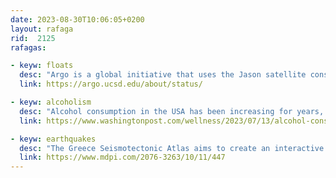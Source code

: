```yaml
---
date: 2023-08-30T10:06:05+0200
layout: rafaga
rid:  2125
rafagas:

- keyw: floats
  desc: "Argo is a global initiative that uses the Jason satellite constellation to gather data on ocean water properties via a group of drifting robots that float on ocean currents"
  link: https://argo.ucsd.edu/about/status/

- keyw: alcoholism
  desc: "Alcohol consumption in the USA has been increasing for years, and the pandemic has accelerated this trend as North Americans have turned to drinking to cope with stress and isolation. As a result, related deaths rose"
  link: https://www.washingtonpost.com/wellness/2023/07/13/alcohol-consumption-deaths/

- keyw: earthquakes
  desc: "The Greece Seismotectonic Atlas aims to create an interactive online GIS web application by harmonizing and integrating seismic, geological, tectonic, geophysical, and geodetic data"
  link: https://www.mdpi.com/2076-3263/10/11/447
---
```


